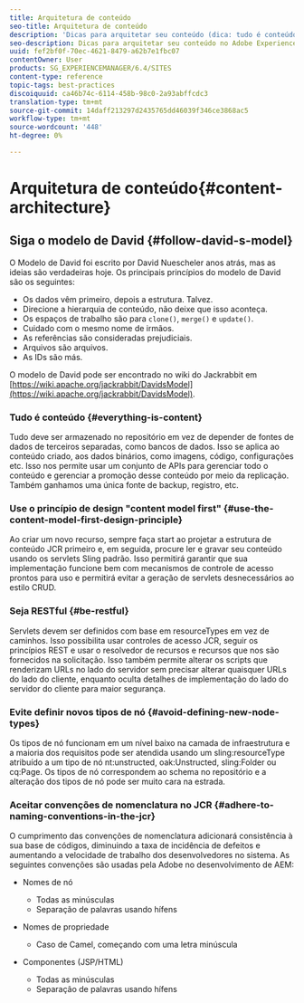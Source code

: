 ```yaml
---
title: Arquitetura de conteúdo
seo-title: Arquitetura de conteúdo
description: 'Dicas para arquitetar seu conteúdo (dica: tudo é conteúdo)'
seo-description: Dicas para arquitetar seu conteúdo no Adobe Experience Manager (AEM). (dica - tudo é conteúdo)
uuid: fef2bf0f-70ec-4621-8479-a62b7e1fbc07
contentOwner: User
products: SG_EXPERIENCEMANAGER/6.4/SITES
content-type: reference
topic-tags: best-practices
discoiquuid: ca46b74c-6114-458b-98c0-2a93abffcdc3
translation-type: tm+mt
source-git-commit: 14daff213297d2435765dd46039f346ce3868ac5
workflow-type: tm+mt
source-wordcount: '448'
ht-degree: 0%

---
```



# Arquitetura de conteúdo{#content-architecture}

## Siga o modelo de David {#follow-david-s-model}

O Modelo de David foi escrito por David Nuescheler anos atrás, mas as ideias são verdadeiras hoje. Os principais princípios do modelo de David são os seguintes:

* Os dados vêm primeiro, depois a estrutura. Talvez.
* Direcione a hierarquia de conteúdo, não deixe que isso aconteça.
* Os espaços de trabalho são para `clone()`, `merge()` e `update()`.
* Cuidado com o mesmo nome de irmãos.
* As referências são consideradas prejudiciais.
* Arquivos são arquivos.
* As IDs são más.

O modelo de David pode ser encontrado no wiki do Jackrabbit em [https://wiki.apache.org/jackrabbit/DavidsModel](https://wiki.apache.org/jackrabbit/DavidsModel).

### Tudo é conteúdo {#everything-is-content}

Tudo deve ser armazenado no repositório em vez de depender de fontes de dados de terceiros separadas, como bancos de dados. Isso se aplica ao conteúdo criado, aos dados binários, como imagens, código, configurações etc. Isso nos permite usar um conjunto de APIs para gerenciar todo o conteúdo e gerenciar a promoção desse conteúdo por meio da replicação. Também ganhamos uma única fonte de backup, registro, etc.

### Use o princípio de design &quot;content model first&quot; {#use-the-content-model-first-design-principle}

Ao criar um novo recurso, sempre faça start ao projetar a estrutura de conteúdo JCR primeiro e, em seguida, procure ler e gravar seu conteúdo usando os servlets Sling padrão. Isso permitirá garantir que sua implementação funcione bem com mecanismos de controle de acesso prontos para uso e permitirá evitar a geração de servlets desnecessários ao estilo CRUD.

### Seja RESTful {#be-restful}

Servlets devem ser definidos com base em resourceTypes em vez de caminhos. Isso possibilita usar controles de acesso JCR, seguir os princípios REST e usar o resolvedor de recursos e recursos que nos são fornecidos na solicitação. Isso também permite alterar os scripts que renderizam URLs no lado do servidor sem precisar alterar quaisquer URLs do lado do cliente, enquanto oculta detalhes de implementação do lado do servidor do cliente para maior segurança.

### Evite definir novos tipos de nó {#avoid-defining-new-node-types}

Os tipos de nó funcionam em um nível baixo na camada de infraestrutura e a maioria dos requisitos pode ser atendida usando um sling:resourceType atribuído a um tipo de nó nt:unstructed, oak:Unstructed, sling:Folder ou cq:Page. Os tipos de nó correspondem ao schema no repositório e a alteração dos tipos de nó pode ser muito cara na estrada.

### Aceitar convenções de nomenclatura no JCR {#adhere-to-naming-conventions-in-the-jcr}

O cumprimento das convenções de nomenclatura adicionará consistência à sua base de códigos, diminuindo a taxa de incidência de defeitos e aumentando a velocidade de trabalho dos desenvolvedores no sistema. As seguintes convenções são usadas pela Adobe no desenvolvimento de AEM:

* Nomes de nó

   * Todas as minúsculas
   * Separação de palavras usando hífens

* Nomes de propriedade

   * Caso de Camel, começando com uma letra minúscula

* Componentes (JSP/HTML)

   * Todas as minúsculas
   * Separação de palavras usando hífens

